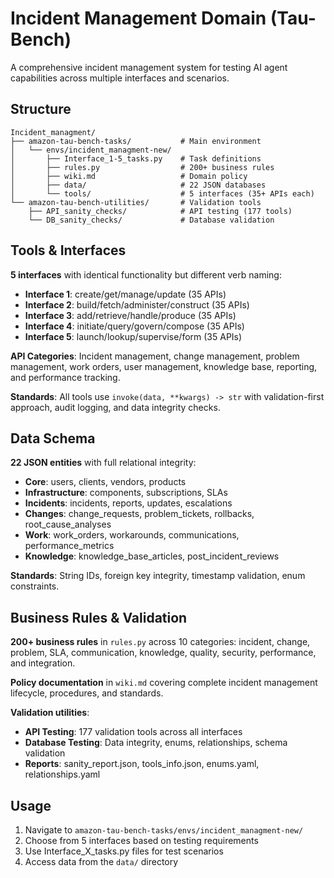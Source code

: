 # Incident Management Domain (Tau-Bench)

A comprehensive incident management system for testing AI agent capabilities across multiple interfaces and scenarios.

## Structure

```
Incident_managment/
├── amazon-tau-bench-tasks/           # Main environment
│   └── envs/incident_managment-new/
│       ├── Interface_1-5_tasks.py    # Task definitions
│       ├── rules.py                  # 200+ business rules
│       ├── wiki.md                   # Domain policy
│       ├── data/                     # 22 JSON databases
│       └── tools/                    # 5 interfaces (35+ APIs each)
└── amazon-tau-bench-utilities/       # Validation tools
    ├── API_sanity_checks/            # API testing (177 tools)
    └── DB_sanity_checks/             # Database validation
```


## Tools & Interfaces

**5 interfaces** with identical functionality but different verb naming:
- **Interface 1**: create/get/manage/update (35 APIs)
- **Interface 2**: build/fetch/administer/construct (35 APIs)  
- **Interface 3**: add/retrieve/handle/produce (35 APIs)
- **Interface 4**: initiate/query/govern/compose (35 APIs)
- **Interface 5**: launch/lookup/supervise/form (35 APIs)

**API Categories**: Incident management, change management, problem management, work orders, user management, knowledge base, reporting, and performance tracking.

**Standards**: All tools use `invoke(data, **kwargs) -> str` with validation-first approach, audit logging, and data integrity checks.

## Data Schema

**22 JSON entities** with full relational integrity:
- **Core**: users, clients, vendors, products
- **Infrastructure**: components, subscriptions, SLAs
- **Incidents**: incidents, reports, updates, escalations
- **Changes**: change_requests, problem_tickets, rollbacks, root_cause_analyses
- **Work**: work_orders, workarounds, communications, performance_metrics
- **Knowledge**: knowledge_base_articles, post_incident_reviews

**Standards**: String IDs, foreign key integrity, timestamp validation, enum constraints.

## Business Rules & Validation

**200+ business rules** in `rules.py` across 10 categories: incident, change, problem, SLA, communication, knowledge, quality, security, performance, and integration.

**Policy documentation** in `wiki.md` covering complete incident management lifecycle, procedures, and standards.

**Validation utilities**:
- **API Testing**: 177 validation tools across all interfaces
- **Database Testing**: Data integrity, enums, relationships, schema validation
- **Reports**: sanity_report.json, tools_info.json, enums.yaml, relationships.yaml

## Usage

1. Navigate to `amazon-tau-bench-tasks/envs/incident_managment-new/`
2. Choose from 5 interfaces based on testing requirements
3. Use Interface_X_tasks.py files for test scenarios
4. Access data from the `data/` directory

